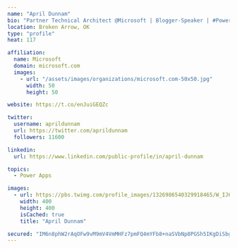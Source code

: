 ```yaml
---
name: "April Dunnam"
bio: "Partner Technical Architect @Microsoft | Blogger-Speaker | #PowerApps, #PowerAutomate, #Office365, #SharePoint | #WIT | #Karaoke Queen"
location: Broken Arrow, OK
type: "profile"
heat: 117

affiliation:
  name: Microsoft
  domain: microsoft.com
  images:
    - url: "/assets/images/organizations/microsoft.com-50x50.jpg"
      width: 50
      height: 50

website: https://t.co/enJuiGEQZc

twitter:
  username: aprildunnam
  url: https://twitter.com/aprildunnam
  followers: 11600

linkedin:
  url: https://www.linkedin.com/public-profile/in/april-dunnam

topics:
  - Power Apps

images:
  - url: https://pbs.twimg.com/profile_images/1326986540329918465/W_IJ6Ih2_400x400.jpg
    width: 400
    height: 400
    isCached: true
    title: "April Dunnam"

secured: "IM6n8phW2rAqOFw9vM9mV4VmMHFz7pmFQ4mYFb8+naSVbNp8PGSh5IKgDiSbg6aTtUGw+LNMwjPyubvS6gyD/U08F3emTCLJz668rTaIxXKXhzwRwhVHx8aNktBz8H3OrGLa6yGQhrpm4I8/R289I/paGViVCbZJj1kVQOnrYIhuBJkdz9aP7WgoLjSUnIcIzUEWhCQNHilE1SO8fp4AckMTZSWl7nLzGAuCb/5fWOKodiuGrvxihRzE0KTbIGk1NT5nsd9642yAs9RqIp5m0xhctKLEyWYG4drH379kuWJ8YfhdXqMNaekhY6AzI7ViVaNO1HS7N0LJhUH+yILzj0itFva+2vlHkwZz0XprY+zGnpl0mxgn9f09QJo0rPJ4/DgqRPZnQeuQjlnrEEpDPzzywm9BcruMg4+phcDpzY8=;Xa0S88PKspBFa16uaRBKlw=="
---
```


